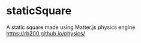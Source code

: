 # staticSquare
A static square made using Matter.js physics engine
https://rb200.github.io/physics/
